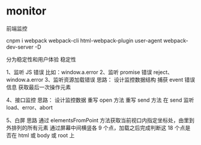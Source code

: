 # monitor

前端监控

cnpm i webpack webpack-cli html-webpack-plugin user-agent webpack-dev-server -D

分为稳定性和用户体验
稳定性

1、监听 JS 错误 比如：window.a.error
2、监听 promise 错误 reject、window.a.error
3、监听资源加载错误
思路：
设计监控数据结构
捕获 event 错误信息
获取最后一次操作元素

4、接口监控
思路：
设计监控数据
重写 open 方法
重写 send 方法
在 send 监听 load、error、abort

5、白屏
思路
通过 elementsFromPoint 方法获取当前视口内指定坐标处，由里到外排列的所有元素
通过屏幕中间横竖各 9 个点，加载之后完成判断这 18 个点是否在 html 或 body 或 root 上
